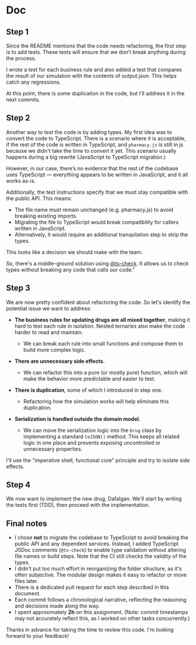 # Doc

## Step 1

Since the README mentions that the code needs refactoring, the first step is to add tests. These tests will ensure that we don’t break anything during the process.

I wrote a test for each business rule and also added a test that compares the result of our simulation with the contents of output.json. This helps catch any regressions.

At this point, there is some duplication in the code, but I'll address it in the next commits.

## Step 2

Another way to test the code is by adding types. My first idea was to convert the code to TypeScript. There is a scenario where it is acceptable, if the rest of the code is written in TypeScript, and `pharmacy.js` is still in js because we didn't take the time to convert it yet. This scenario usually happens during a big rewrite (JavaScript to TypeScript migration.)

However, in our case, there’s no evidence that the rest of the codebase uses TypeScript — everything appears to be written in JavaScript, and it all works as-is.

Additionally, the test instructions specify that we must stay compatible with the public API. This means:

- The file name must remain unchanged (e.g. pharmacy.js) to avoid breaking existing imports.
- Migrating the file to TypeScript would break compatibility for callers written in JavaScript.
- Alternatively, it would require an additional transpilation step to strip the types.

This looks like a decision we should make with the team.

So, there's a middle-ground solution using [@ts-check](https://www.typescriptlang.org/docs/handbook/intro-to-js-ts.html). It allows us to check types without breaking any code that calls our code."

## Step 3

We are now pretty confident about refactoring the code. So let's identify the potential issue we want to address:

- **The business rules for updating drugs are all mixed together**, making it hard to test each rule in isolation. Nested ternaries also make the code harder to read and maintain.

  - We can break each rule into small functions and compose them to build more complex logic.

- **There are unnecessary side effects.**

  - We can refactor this into a pure (or mostly pure) function, which will make the behavior more predictable and easier to test.

- **There is duplication**, some of which I introduced in step one.

  - Refactoring how the simulation works will help eliminate this duplication.

- **Serialization is handled outside the domain model.**
  - We can move the serialization logic into the `Drug` class by implementing a standard `toJSON()` method.
    This keeps all related logic in one place and prevents exposing uncontrolled or unnecessary properties.

I'll use the "imperative shell, functional core" principle and try to isolate side effects.

## Step 4

We now want to implement the new drug, Dafalgan.
We'll start by writing the tests first (TDD), then proceed with the implementation.

## Final notes

- I chose **not** to migrate the codebase to TypeScript to avoid breaking the public API and any dependent services. Instead, I added TypeScript JSDoc comments (`@ts-check`) to enable type validation without altering file names or build steps. Note that the CI still checks the validity of the types.
- I didn't put too much effort in reorganizing the folder structure, as it's often subjective. The modular design makes it easy to refactor or move files later.
- There is a dedicated pull request for each step described in this document.
- Each commit follows a chronological narrative, reflecting the reasoning and decisions made along the way.
- I spent approximately **2h** on this assignment. (Note: commit timestamps may not accurately reflect this, as I worked on other tasks concurrently.)

Thanks in advance for taking the time to review this code. I'm looking forward to your feedback!
